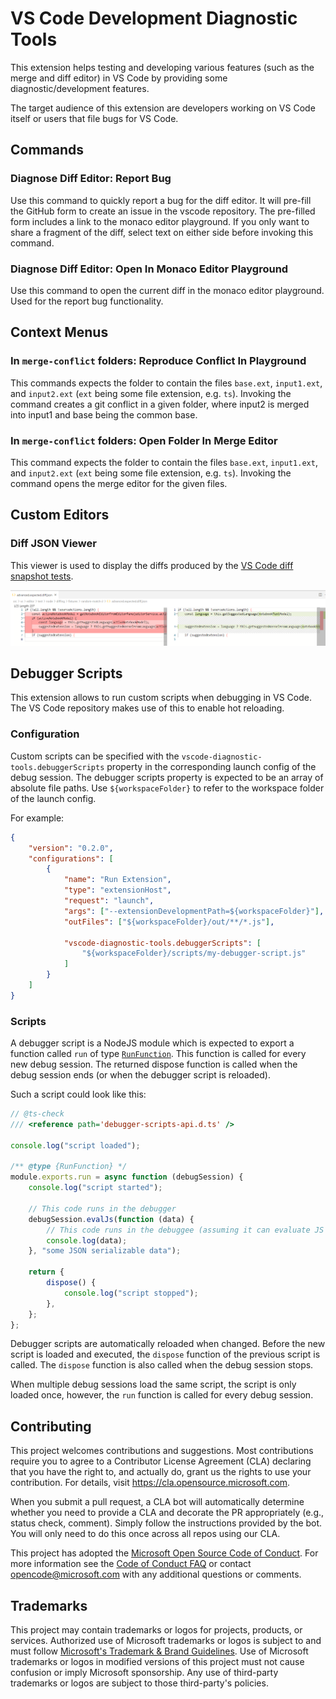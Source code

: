 # VS Code Development Diagnostic Tools

This extension helps testing and developing various features (such as the merge
and diff editor) in VS Code by providing some diagnostic/development features.

The target audience of this extension are developers working on VS Code itself
or users that file bugs for VS Code.

## Commands

### Diagnose Diff Editor: Report Bug

Use this command to quickly report a bug for the diff editor. It will pre-fill
the GitHub form to create an issue in the vscode repository. The pre-filled form
includes a link to the monaco editor playground. If you only want to share a
fragment of the diff, select text on either side before invoking this command.

### Diagnose Diff Editor: Open In Monaco Editor Playground

Use this command to open the current diff in the monaco editor playground. Used
for the report bug functionality.

## Context Menus

### In `merge-conflict` folders: Reproduce Conflict In Playground

This commands expects the folder to contain the files `base.ext`, `input1.ext`,
and `input2.ext` (`ext` being some file extension, e.g. `ts`). Invoking the
command creates a git conflict in a given folder, where input2 is merged into
input1 and base being the common base.

### In `merge-conflict` folders: Open Folder In Merge Editor

This command expects the folder to contain the files `base.ext`, `input1.ext`,
and `input2.ext` (`ext` being some file extension, e.g. `ts`). Invoking the
command opens the merge editor for the given files.

## Custom Editors

### Diff JSON Viewer

This viewer is used to display the diffs produced by the
[VS Code diff snapshot tests](https://github.com/microsoft/vscode/blob/2af3045474f52bad8f14f01b09acfd5912e7fb5a/src/vs/editor/test/node/diffing/fixtures/random-match-2/advanced.expected.diff.json).

![Screenshot](docs/diff-json-viewer-screenshot.png)

## Debugger Scripts

This extension allows to run custom scripts when debugging in VS Code. The VS
Code repository makes use of this to enable hot reloading.

### Configuration

Custom scripts can be specified with the
`vscode-diagnostic-tools.debuggerScripts` property in the corresponding launch
config of the debug session. The debugger scripts property is expected to be an
array of absolute file paths. Use `${workspaceFolder}` to refer to the workspace
folder of the launch config.

For example:

```json
{
	"version": "0.2.0",
	"configurations": [
		{
			"name": "Run Extension",
			"type": "extensionHost",
			"request": "launch",
			"args": ["--extensionDevelopmentPath=${workspaceFolder}"],
			"outFiles": ["${workspaceFolder}/out/**/*.js"],

			"vscode-diagnostic-tools.debuggerScripts": [
				"${workspaceFolder}/scripts/my-debugger-script.js"
			]
		}
	]
}
```

### Scripts

A debugger script is a NodeJS module which is expected to export a function
called `run` of type [`RunFunction`](./src/debugger-scripts-api.d.ts). This
function is called for every new debug session. The returned dispose function is
called when the debug session ends (or when the debugger script is reloaded).

Such a script could look like this:

```js
// @ts-check
/// <reference path='debugger-scripts-api.d.ts' />

console.log("script loaded");

/** @type {RunFunction} */
module.exports.run = async function (debugSession) {
	console.log("script started");

	// This code runs in the debugger
	debugSession.evalJs(function (data) {
		// This code runs in the debuggee (assuming it can evaluate JS expressions)
		console.log(data);
	}, "some JSON serializable data");

	return {
		dispose() {
			console.log("script stopped");
		},
	};
};
```

Debugger scripts are automatically reloaded when changed. Before the new script
is loaded and executed, the `dispose` function of the previous script is called.
The `dispose` function is also called when the debug session stops.

When multiple debug sessions load the same script, the script is only loaded
once, however, the `run` function is called for every debug session.

## Contributing

This project welcomes contributions and suggestions. Most contributions require
you to agree to a Contributor License Agreement (CLA) declaring that you have
the right to, and actually do, grant us the rights to use your contribution. For
details, visit https://cla.opensource.microsoft.com.

When you submit a pull request, a CLA bot will automatically determine whether
you need to provide a CLA and decorate the PR appropriately (e.g., status check,
comment). Simply follow the instructions provided by the bot. You will only need
to do this once across all repos using our CLA.

This project has adopted the
[Microsoft Open Source Code of Conduct](https://opensource.microsoft.com/codeofconduct/).
For more information see the
[Code of Conduct FAQ](https://opensource.microsoft.com/codeofconduct/faq/) or
contact [opencode@microsoft.com](mailto:opencode@microsoft.com) with any
additional questions or comments.

## Trademarks

This project may contain trademarks or logos for projects, products, or
services. Authorized use of Microsoft trademarks or logos is subject to and must
follow
[Microsoft's Trademark & Brand Guidelines](https://www.microsoft.com/en-us/legal/intellectualproperty/trademarks/usage/general).
Use of Microsoft trademarks or logos in modified versions of this project must
not cause confusion or imply Microsoft sponsorship. Any use of third-party
trademarks or logos are subject to those third-party's policies.
